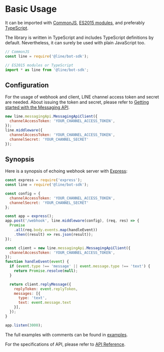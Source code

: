 # Basic Usage

It can be imported with [CommonJS](https://nodejs.org/docs/latest/api/modules.html),
[ES2015 modules](https://babeljs.io/learn-es2015/#ecmascript-2015-features-modules),
and preferably [TypeScript](https://www.typescriptlang.org/).

The library is written in TypeScript and includes TypeScript definitions by
default. Nevertheless, it can surely be used with plain JavaScript too.

``` js
// CommonJS
const line = require('@line/bot-sdk');

// ES2015 modules or TypeScript
import * as line from '@line/bot-sdk';
```

## Configuration

For the usage of webhook and client, LINE channel access token and secret are
needed. About issuing the token and secret, please refer
to [Getting started with the Messaging API](https://developers.line.biz/en/docs/messaging-api/getting-started/).

``` js
new line.messagingApi.MessagingApiClient({
  channelAccessToken: 'YOUR_CHANNEL_ACCESS_TOKEN',
});
line.middleware({
  channelAccessToken: 'YOUR_CHANNEL_ACCESS_TOKEN',
  channelSecret: 'YOUR_CHANNEL_SECRET'
});
```

## Synopsis

Here is a synopsis of echoing webhook server with [Express](https://expressjs.com/):

``` js
const express = require('express');
const line = require('@line/bot-sdk');

const config = {
  channelAccessToken: 'YOUR_CHANNEL_ACCESS_TOKEN',
  channelSecret: 'YOUR_CHANNEL_SECRET'
};

const app = express();
app.post('/webhook', line.middleware(config), (req, res) => {
  Promise
    .all(req.body.events.map(handleEvent))
    .then((result) => res.json(result));
});

const client = new line.messagingApi.MessagingApiClient({
  channelAccessToken: 'YOUR_CHANNEL_ACCESS_TOKEN',
});
function handleEvent(event) {
  if (event.type !== 'message' || event.message.type !== 'text') {
    return Promise.resolve(null);
  }

  return client.replyMessage({
    replyToken: event.replyToken,
    messages: [{
      type: 'text',
      text: event.message.text
    }],
  });
}

app.listen(3000);
```

The full examples with comments can be found
in [examples](https://github.com/line/line-bot-sdk-nodejs/tree/master/examples/).

For the specifications of API, please refer to [API Reference](../apidocs/modules.md).

